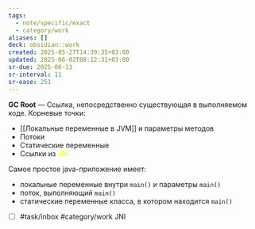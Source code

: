 ```yaml
---
tags:
  - note/specific/exact
  - category/work
aliases: []
deck: obsidian::work
created: 2025-05-27T14:39:35+03:00
updated: 2025-06-02T08:12:31+03:00
sr-due: 2025-06-13
sr-interval: 11
sr-ease: 251
---
```


**GC Root**
—
Ссылка, непосредственно существующая в выполняемом коде.
Корневые точки:
- [[Локальные переменные в JVM]] и параметры методов
- Потоки
- Статические переменные
- Ссылки из <font color="#ffff00">JNI</font>

Самое простое java-приложение имеет:
- локальные переменные внутри `main()` и параметры `main()`
- поток, выполняющий `main()`
- статические переменные класса, в котором находится `main()`

- [ ] #task/inbox #category/work JNI
